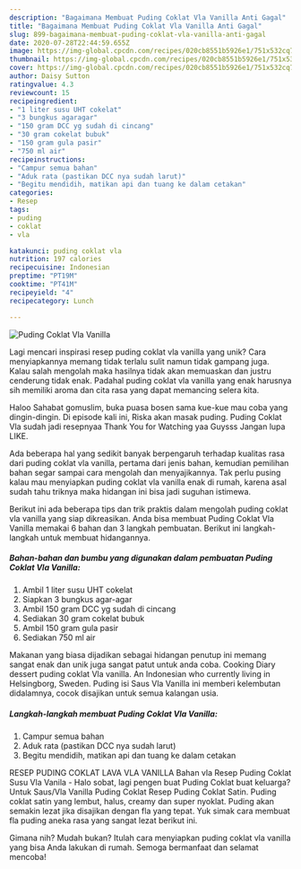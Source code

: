 ```yaml
---
description: "Bagaimana Membuat Puding Coklat Vla Vanilla Anti Gagal"
title: "Bagaimana Membuat Puding Coklat Vla Vanilla Anti Gagal"
slug: 899-bagaimana-membuat-puding-coklat-vla-vanilla-anti-gagal
date: 2020-07-28T22:44:59.655Z
image: https://img-global.cpcdn.com/recipes/020cb8551b5926e1/751x532cq70/puding-coklat-vla-vanilla-foto-resep-utama.jpg
thumbnail: https://img-global.cpcdn.com/recipes/020cb8551b5926e1/751x532cq70/puding-coklat-vla-vanilla-foto-resep-utama.jpg
cover: https://img-global.cpcdn.com/recipes/020cb8551b5926e1/751x532cq70/puding-coklat-vla-vanilla-foto-resep-utama.jpg
author: Daisy Sutton
ratingvalue: 4.3
reviewcount: 15
recipeingredient:
- "1 liter susu UHT cokelat"
- "3 bungkus agaragar"
- "150 gram DCC yg sudah di cincang"
- "30 gram cokelat bubuk"
- "150 gram gula pasir"
- "750 ml air"
recipeinstructions:
- "Campur semua bahan"
- "Aduk rata (pastikan DCC nya sudah larut)"
- "Begitu mendidih, matikan api dan tuang ke dalam cetakan"
categories:
- Resep
tags:
- puding
- coklat
- vla

katakunci: puding coklat vla 
nutrition: 197 calories
recipecuisine: Indonesian
preptime: "PT19M"
cooktime: "PT41M"
recipeyield: "4"
recipecategory: Lunch

---
```



![Puding Coklat Vla Vanilla](https://img-global.cpcdn.com/recipes/020cb8551b5926e1/751x532cq70/puding-coklat-vla-vanilla-foto-resep-utama.jpg)

Lagi mencari inspirasi resep puding coklat vla vanilla yang unik? Cara menyiapkannya memang tidak terlalu sulit namun tidak gampang juga. Kalau salah mengolah maka hasilnya tidak akan memuaskan dan justru cenderung tidak enak. Padahal puding coklat vla vanilla yang enak harusnya sih memiliki aroma dan cita rasa yang dapat memancing selera kita.

Haloo Sahabat gomuslim, buka puasa bosen sama kue-kue mau coba yang dingin-dingin. Di episode kali ini, Riska akan masak puding. Puding Coklat Vla sudah jadi resepnyaa Thank You for Watching yaa Guysss Jangan lupa LIKE.

Ada beberapa hal yang sedikit banyak berpengaruh terhadap kualitas rasa dari puding coklat vla vanilla, pertama dari jenis bahan, kemudian pemilihan bahan segar sampai cara mengolah dan menyajikannya. Tak perlu pusing kalau mau menyiapkan puding coklat vla vanilla enak di rumah, karena asal sudah tahu triknya maka hidangan ini bisa jadi suguhan istimewa.


Berikut ini ada beberapa tips dan trik praktis dalam mengolah puding coklat vla vanilla yang siap dikreasikan. Anda bisa membuat Puding Coklat Vla Vanilla memakai 6 bahan dan 3 langkah pembuatan. Berikut ini langkah-langkah untuk membuat hidangannya.

<!--inarticleads1-->

##### Bahan-bahan dan bumbu yang digunakan dalam pembuatan Puding Coklat Vla Vanilla:

1. Ambil 1 liter susu UHT cokelat
1. Siapkan 3 bungkus agar-agar
1. Ambil 150 gram DCC yg sudah di cincang
1. Sediakan 30 gram cokelat bubuk
1. Ambil 150 gram gula pasir
1. Sediakan 750 ml air


Makanan yang biasa dijadikan sebagai hidangan penutup ini memang sangat enak dan unik juga sangat patut untuk anda coba. Cooking Diary dessert puding coklat Vla vanilla. An Indonesian who currently living in Helsingborg, Sweden. Puding isi Saus Vla Vanilla ini memberi kelembutan didalamnya, cocok disajikan untuk semua kalangan usia. 

<!--inarticleads2-->

##### Langkah-langkah membuat Puding Coklat Vla Vanilla:

1. Campur semua bahan
1. Aduk rata (pastikan DCC nya sudah larut)
1. Begitu mendidih, matikan api dan tuang ke dalam cetakan


RESEP PUDING COKLAT LAVA VLA VANILLA Bahan vla Resep Puding Coklat Susu Vla Vanila - Halo sobat, lagi pengen buat Puding Coklat buat keluarga? Untuk Saus/Vla Vanilla Puding Coklat Resep Puding Coklat Satin. Puding coklat satin yang lembut, halus, creamy dan super nyoklat. Puding akan semakin lezat jika disajikan dengan fla yang tepat. Yuk simak cara membuat fla puding aneka rasa yang sangat lezat berikut ini. 

Gimana nih? Mudah bukan? Itulah cara menyiapkan puding coklat vla vanilla yang bisa Anda lakukan di rumah. Semoga bermanfaat dan selamat mencoba!
